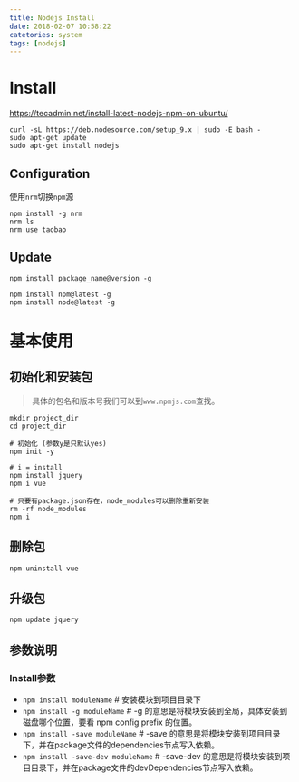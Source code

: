 ```yaml
---
title: Nodejs Install
date: 2018-02-07 10:58:22
catetories: system
tags: [nodejs]
---
```

# Install
https://tecadmin.net/install-latest-nodejs-npm-on-ubuntu/

```shell
curl -sL https://deb.nodesource.com/setup_9.x | sudo -E bash -
sudo apt-get update
sudo apt-get install nodejs
```

<!-- more -->

## Configuration
使用`nrm`切换`npm`源
```
npm install -g nrm
nrm ls
nrm use taobao
```

## Update

`npm install package_name@version -g`

```
npm install npm@latest -g
npm install node@latest -g
```
# 基本使用
## 初始化和安装包

>具体的包名和版本号我们可以到`www.npmjs.com`查找。

```shell
mkdir project_dir
cd project_dir

# 初始化 (参数y是只默认yes)
npm init -y

# i = install
npm install jquery
npm i vue

# 只要有package.json存在，node_modules可以删除重新安装
rm -rf node_modules
npm i
```

## 删除包
```shell
npm uninstall vue
```

## 升级包
```
npm update jquery
```

## 参数说明
### Install参数
- `npm install moduleName` # 安装模块到项目目录下
- `npm install -g moduleName` # -g 的意思是将模块安装到全局，具体安装到磁盘哪个位置，要看 npm config prefix 的位置。
- `npm install -save moduleName` # -save 的意思是将模块安装到项目目录下，并在package文件的dependencies节点写入依赖。
- `npm install -save-dev moduleName` # -save-dev 的意思是将模块安装到项目目录下，并在package文件的devDependencies节点写入依赖。
